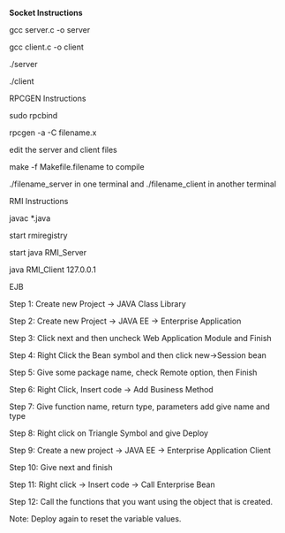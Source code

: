 <b> Socket Instructions </b>

gcc server.c -o server

gcc client.c -o client

./server

./client


RPCGEN Instructions

sudo rpcbind

rpcgen -a -C filename.x

edit the server and client files

make -f Makefile.filename to compile

./filename_server in one terminal and ./filename_client in another terminal


RMI Instructions

javac  *.java

start rmiregistry

start java RMI_Server

java RMI_Client 127.0.0.1

EJB

Step 1: Create new Project -> JAVA Class Library

Step 2: Create new Project -> JAVA EE -> Enterprise Application

Step 3: Click next and then uncheck Web Application Module and Finish

Step 4: Right Click the Bean symbol and then click new->Session bean

Step 5: Give some package name, check Remote option, then Finish

Step 6: Right Click, Insert code -> Add Business Method

Step 7: Give function name, return type, parameters add give name and type

Step 8: Right click on Triangle Symbol and give Deploy

Step 9: Create a new project -> JAVA EE -> Enterprise Application Client

Step 10: Give next and finish

Step 11: Right click -> Insert code -> Call Enterprise Bean

Step 12: Call the functions that you want using the object that is created.

Note: Deploy again to reset the variable values.
